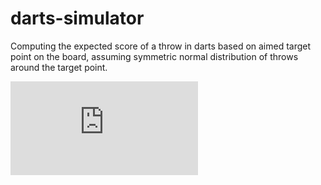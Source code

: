 # darts-simulator

Computing the expected score of a throw in darts based on aimed target point on the board, assuming symmetric normal distribution of 
throws around the target point. 

![result figure](https://github.com/timonej3/darts-simulator/blob/main/res/res_10k.pdf?raw=true)

